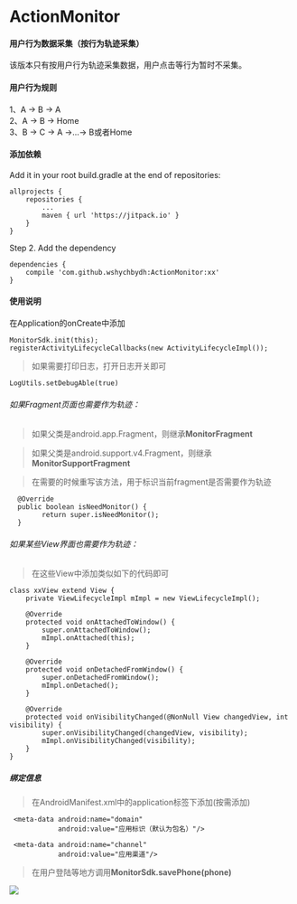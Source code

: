 # ActionMonitor
#### 用户行为数据采集（按行为轨迹采集）
该版本只有按用户行为轨迹采集数据，用户点击等行为暂时不采集。

#### 用户行为规则
1、A -> B -> A<br>
2、A -> B -> Home<br>
3、B -> C -> A ->...-> B或者Home<br>

#### 添加依赖
Add it in your root build.gradle at the end of repositories:

	allprojects {
		repositories {
			...
			maven { url 'https://jitpack.io' }
		}
	}
Step 2. Add the dependency

	dependencies {
		compile 'com.github.wshychbydh:ActionMonitor:xx'
	}

#### 使用说明

在Application的onCreate中添加

	MonitorSdk.init(this);
	registerActivityLifecycleCallbacks(new ActivityLifecycleImpl());

>如果需要打印日志，打开日志开关即可

	LogUtils.setDebugAble(true)
>
###### 如果Fragment页面也需要作为轨迹：

>如果父类是android.app.Fragment，则继承<B>MonitorFragment</B>

>如果父类是android.support.v4.Fragment，则继承<B>MonitorSupportFragment</B>

>在需要的时候重写该方法，用于标识当前fragment是否需要作为轨迹

	  @Override
      public boolean isNeedMonitor() {
            return super.isNeedMonitor();
      }


###### 如果某些View界面也需要作为轨迹：

>在这些View中添加类似如下的代码即可

	class xxView extend View {
        private ViewLifecycleImpl mImpl = new ViewLifecycleImpl();

        @Override
        protected void onAttachedToWindow() {
            super.onAttachedToWindow();
            mImpl.onAttached(this);
        }

        @Override
        protected void onDetachedFromWindow() {
            super.onDetachedFromWindow();
            mImpl.onDetached();
        }

        @Override
        protected void onVisibilityChanged(@NonNull View changedView, int visibility) {
            super.onVisibilityChanged(changedView, visibility);
            mImpl.onVisibilityChanged(visibility);
        }
    }


##### 绑定信息
>在AndroidManifest.xml中的application标签下添加(按需添加)

	 <meta-data android:name="domain"
                android:value="应用标识（默认为包名）"/>
                
     <meta-data android:name="channel"
                android:value="应用渠道"/>

>在用户登陆等地方调用<B>MonitorSdk.savePhone(phone)</B>

[![](https://jitpack.io/v/wshychbydh/ActionMonitor.svg)](https://jitpack.io/#wshychbydh/ActionMonitor)
